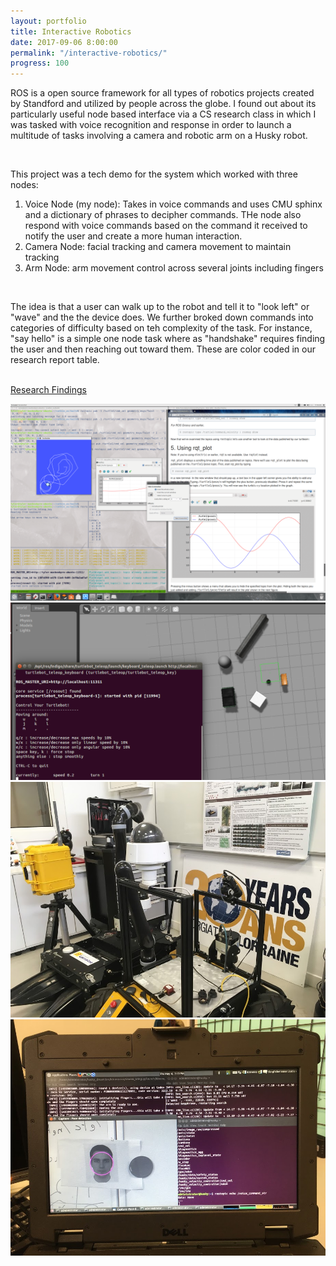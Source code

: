 ```yaml
---
layout: portfolio
title: Interactive Robotics
date: 2017-09-06 8:00:00
permalink: "/interactive-robotics/"
progress: 100
---
```


ROS is a open source framework for all types of robotics projects created by Standford and utilized by
people across the globe. I found out about its particularly useful node based interface via a CS research
class in which I was tasked with voice recognition and response in order to launch a multitude of tasks
involving a camera and robotic arm on a Husky robot.

<br>

This project was a tech demo for the system which worked with three nodes:
1) Voice Node (my node): Takes in voice commands and uses CMU sphinx and a dictionary of phrases to decipher commands. THe node also respond with voice commands based on the command it received to notify the user and create a more human interaction.
2) Camera Node: facial tracking and camera movement to maintain tracking
3) Arm Node: arm movement control across several joints including fingers

<br>

The idea is that a user can walk up to the robot and tell it to "look left" or "wave" and the the device does. We further broked down commands into categories of difficulty based on teh complexity of the task. For instance, "say hello" is a simple one node task where as "handshake" requires finding the user and then reaching out toward them. These are color coded in our research report table.

<br>

<a class="button" href="/assets/docs/ROS-Report.pdf">
Research Findings
</a>

<br>

![ROS Tutorial](/assets/img/portfolio/interactive-robotics/tutorial.png)
<br>
![Gazebo](/assets/img/portfolio/interactive-robotics/gazebo.png)
<br>
![Robot](/assets/img/portfolio/interactive-robotics/robot.jpg)
<br>
![Terminal](/assets/img/portfolio/interactive-robotics/terminal.jpg)